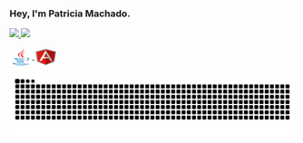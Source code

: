 ### Hey, I'm Patricia Machado.

<div>
  <a href="https://github.com/patricia-silva-machad">
  <img height="180em" src="https://github-readme-stats.vercel.app/api?username=patricia-silva-machad&show_icons=true&theme=dracula&include_all_commits=true&count_private=true"/>
  <img height="180em" src="https://github-readme-stats.vercel.app/api/top-langs/?username=patricia-silva-machad&layout=compact&langs_count=7&theme=dracula"/>
</div>  
<div style="display: inline_block"><br>
  <img align="center" alt="Rafa-Js" height="30" width="40" src="https://raw.githubusercontent.com/devicons/devicon/00f02ef57fb7601fd1ddcc2fe6fe670fef3ae3e4/icons/java/java-original.svg">
  <img align="center" alt="Rafa-Ts" height="30" width="40"                   src="https://raw.githubusercontent.com/devicons/devicon/00f02ef57fb7601fd1ddcc2fe6fe670fef3ae3e4/icons/angularjs/angularjs-original.svg">
</div>
  
![Snake animation](https://github.com/patricia-silva-machad/patricia-silva-machad/blob/output/github-contribution-grid-snake.svg)
  

